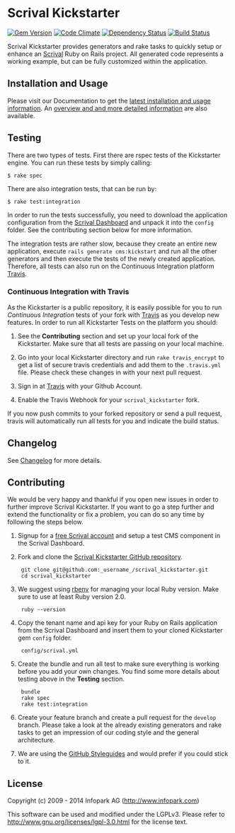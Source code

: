 # Scrival Kickstarter

[![Gem Version](https://badge.fury.io/rb/scrival_kickstarter.png)](http://badge.fury.io/rb/scrival_kickstarter)
[![Code Climate](https://codeclimate.com/github/infopark/scrival_kickstarter.png)](https://codeclimate.com/github/infopark/scrival_kickstarter)
[![Dependency Status](https://gemnasium.com/infopark/scrival_kickstarter.png)](https://gemnasium.com/infopark/scrival_kickstarter)
[![Build Status](https://travis-ci.org/infopark/scrival_kickstarter.png)](https://travis-ci.org/infopark/scrival_kickstarter)

Scrival Kickstarter provides generators and rake tasks to quickly setup or enhance an
[Scrival](http://scrival.com) Ruby on Rails project. All generated code
represents a working example, but can be fully customized within the application.


## Installation and Usage

Please visit our Documentation to get the
[latest installation and usage information](https://dev.infopark.net/preparation). An [overview and
and more detailed information](https://dev.infopark.net/kickstarter) are also available.


## Testing

There are two types of tests. First there are rspec tests of the Kickstarter
engine. You can run these tests by simply calling:

    $ rake spec

There are also integration tests, that can be run by:

    $ rake test:integration

In order to run the tests successfully, you need to download the application configuration from the
[Scrival Dashboard](https://scrival.com) and unpack it into the ```config``` folder. See the
contributing section below for more information.

The integration tests are rather slow, because they create an entire new application, execute
```rails generate cms:kickstart``` and run all the other generators and then execute the tests of
the newly created application. Therefore, all tests can also run on the Continuous Integration
platform [Travis](https://travis-ci.org).


### Continuous Integration with Travis

As the Kickstarter is a public repository, it is easily possible for you to run *Continuous
Integration* tests of your fork with [Travis](https://travis-ci.org) as you develop new features. In
order to run all Kickstarter Tests on the platform you should:

1. See the **Contributing** section and set up your local fork of the Kickstarter. Make
   sure that all tests are passing on your local machine.

2. Go into your local Kickstarter directory and run `rake travis_encrypt` to get a list of
   secure travis credentials and add them to the `.travis.yml` file. Please check these changes in
   with your next pull request.

3. Sign in at [Travis](https://travis-ci.org) with your Github Account.

4. Enable the Travis Webhook for your `scrival_kickstarter` fork.

If you now push commits to your forked repository or send a pull request, travis will automatically
run all tests for you and indicate the build status.


## Changelog

See [Changelog](https://github.com/infopark/scrival_kickstarter/blob/master/CHANGELOG.md) for more
details.


## Contributing

We would be very happy and thankful if you open new issues in order to further improve Scrival
Kickstarter. If you want to go a step further and extend the functionality or fix a problem, you can
do so any time by following the steps below.

1. Signup for a [free Scrival account](http://www.scrival.com/) and setup a test CMS
   component in the Scrival Dashboard.

2. Fork and clone the
   [Scrival Kickstarter GitHub repository](https://github.com/infopark/scrival_kickstarter).

        git clone git@github.com:_username_/scrival_kickstarter.git
        cd scrival_kickstarter

3. We suggest using [rbenv](https://github.com/sstephenson/rbenv/) for managing your local Ruby
   version. Make sure to use at least Ruby version 2.0.

        ruby --version

3. Copy the tenant name and api key for your Ruby on Rails application from the Scrival Dashboard
   and insert them to your cloned Kickstarter gem `config` folder.

        config/scrival.yml

4. Create the bundle and run all test to make sure everything is working before you add your own
   changes. You find some more details about testing above in the __Testing__ section.

        bundle
        rake spec
        rake test:integration

5. Create your feature branch and create a pull request for the `develop` branch. Please take a
   look at the already existing generators and rake tasks to get an impression of our coding style
   and the general architecture.

6. We are using the [GitHub Styleguides](https://github.com/styleguide) and would prefer if you
   could stick to it.


## License
Copyright (c) 2009 - 2014 Infopark AG (http://www.infopark.com)

This software can be used and modified under the LGPLv3. Please refer to
http://www.gnu.org/licenses/lgpl-3.0.html for the license text.
